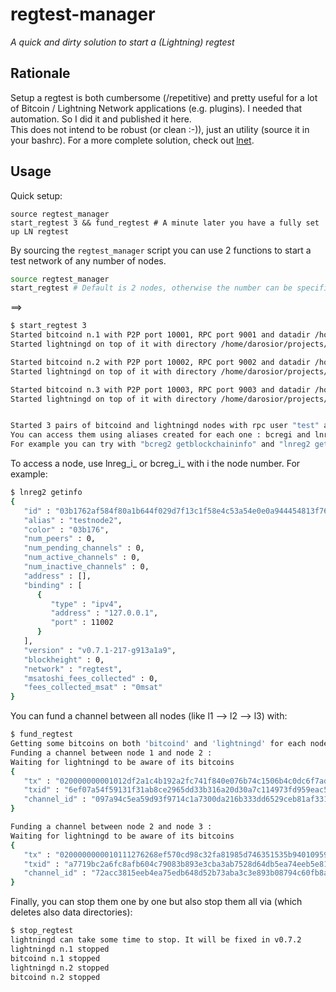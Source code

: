 # regtest-manager
*A quick and dirty solution to start a (Lightning) regtest*  
  
## Rationale
  
Setup a regtest is both cumbersome (/repetitive) and pretty useful for a lot of Bitcoin / Lightning Network applications (e.g. plugins). I needed that automation. So I did it and published it here.  
This does not intend to be robust (or clean :-)), just an utility (source it in your bashrc). For a more complete solution, check out [lnet](https://github.com/cdecker/lnet).  
  
## Usage
  
Quick setup:
```
source regtest_manager
start_regtest 3 && fund_regtest # A minute later you have a fully set up LN regtest
```
  
By sourcing the `regtest_manager` script you can use 2 functions to start a test network of any number of nodes.  
```bash
source regtest_manager
start_regtest # Default is 2 nodes, otherwise the number can be specified as an argument
```
==>
```bash
$ start_regtest 3
Started bitcoind n.1 with P2P port 10001, RPC port 9001 and datadir /home/darosior/projects/pylightning-qt/regtest/bcdir1
Started lightningd on top of it with directory /home/darosior/projects/pylightning-qt/regtest/lndir1

Started bitcoind n.2 with P2P port 10002, RPC port 9002 and datadir /home/darosior/projects/pylightning-qt/regtest/bcdir2
Started lightningd on top of it with directory /home/darosior/projects/pylightning-qt/regtest/lndir2

Started bitcoind n.3 with P2P port 10003, RPC port 9003 and datadir /home/darosior/projects/pylightning-qt/regtest/bcdir3
Started lightningd on top of it with directory /home/darosior/projects/pylightning-qt/regtest/lndir3


Started 3 pairs of bitcoind and lightningd nodes with rpc user "test" and pass "test".
You can access them using aliases created for each one : bcregi and lnregi with i the node number for bitcoin-cli and lightning cli.
For example you can try with "bcreg2 getblockchaininfo" and "lnreg2 getinfo"
```
To access a node, use lnreg_i_ or bcreg_i_ with i the node number. For example:
```bash
$ lnreg2 getinfo
{
   "id" : "03b1762af584f80a1b644f029d7f13c1f58e4c53a54e0e0a944454813f76a86b2f",
   "alias" : "testnode2",
   "color" : "03b176",
   "num_peers" : 0,
   "num_pending_channels" : 0,
   "num_active_channels" : 0,
   "num_inactive_channels" : 0,
   "address" : [],
   "binding" : [
      {
         "type" : "ipv4",
         "address" : "127.0.0.1",
         "port" : 11002
      }
   ],
   "version" : "v0.7.1-217-g913a1a9",
   "blockheight" : 0,
   "network" : "regtest",
   "msatoshi_fees_collected" : 0,
   "fees_collected_msat" : "0msat"
}
```
You can fund a channel between all nodes (like l1 --> l2 --> l3) with:
```bash
$ fund_regtest
Getting some bitcoins on both 'bitcoind' and 'lightningd' for each node
Funding a channel between node 1 and node 2 :
Waiting for lightningd to be aware of its bitcoins
{
   "tx" : "020000000001012df2a1c4b192a2fc741f840e076b74c1506b4c0dc6f7ad8aac00c1a1b10fa93c0100000000ffffffff02a08601000000000022002033327d832c3d4a234c605c9ede6dbcb399440d6ae68bcb310be244a31a3839faa942993b00000000160014028d6e1310ab72afb6102859c0b289f686a7264602483045022100844bb79d9b007713cc7ea27ae78f9cef31829c892edcc5737311516c08142a3502207c329763740644128c0125e42421b6fa7e5e557663676af88a151eb036e95a350121026b1bf2a838e6e262d280c70007e0d1729d116f143053c35a3fffe174d9cc01a900000000",
   "txid" : "6ef07a54f59131f31ab8ce2965dd33b316a20d30a7c114973fd959eac5947a09",
   "channel_id" : "097a94c5ea59d93f9714c1a7300da216b333dd6529ceb81af33191f5547af06e"
}

Funding a channel between node 2 and node 3 :
Waiting for lightningd to be aware of its bitcoins
{
   "tx" : "0200000000010111276268ef570cd98c32fa81985d746351535b94010959e8fbb8c77cb3689d690100000000ffffffff02a0860100000000002200201eef1f82e3f08951a7ed585ded129fbee0b56fae0663294e90ae824813245f35a942993b00000000160014d67ee0343bc0189c63b2d8f2e0cd63cb8683d8ea02483045022100e0875e1d1770c9a7c439b4bbe1065ed7e5ab9b74e06c6318106febc8f7f23ec602202f6da17be93f4b83bd2acd876e9b3647d3088be3aaa3a2b14de5db07aacb6631012102a5be7ce4872a3c50cb8ed05e59bc42bd54bf796c28754984fc9c4fbfc0823f8b00000000",
   "txid" : "a7719bc2a6fc8afb604c79083b893e3cba3ab7528d64db5ea74eeb5e81c3ac72",
   "channel_id" : "72acc3815eeb4ea75edb648d52b73aba3c3e893b08794c60fb8afca6c29b71a7"
}
```
Finally, you can stop them one by one but also stop them all via (which deletes also data directories):
```bash
$ stop_regtest 
lightningd can take some time to stop. It will be fixed in v0.7.2
lightningd n.1 stopped
bitcoind n.1 stopped
lightningd n.2 stopped
bitcoind n.2 stopped
```
